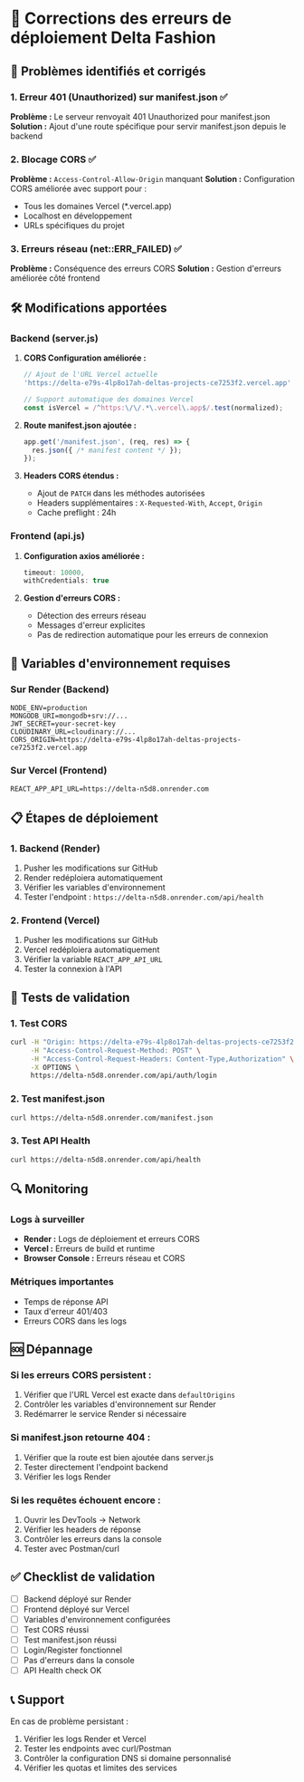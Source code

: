 # 🔧 Corrections des erreurs de déploiement Delta Fashion

## 🚨 Problèmes identifiés et corrigés

### 1. Erreur 401 (Unauthorized) sur manifest.json ✅
**Problème :** Le serveur renvoyait 401 Unauthorized pour manifest.json
**Solution :** Ajout d'une route spécifique pour servir manifest.json depuis le backend

### 2. Blocage CORS ✅
**Problème :** `Access-Control-Allow-Origin` manquant
**Solution :** Configuration CORS améliorée avec support pour :
- Tous les domaines Vercel (*.vercel.app)
- Localhost en développement
- URLs spécifiques du projet

### 3. Erreurs réseau (net::ERR_FAILED) ✅
**Problème :** Conséquence des erreurs CORS
**Solution :** Gestion d'erreurs améliorée côté frontend

## 🛠️ Modifications apportées

### Backend (server.js)
1. **CORS Configuration améliorée :**
   ```javascript
   // Ajout de l'URL Vercel actuelle
   'https://delta-e79s-4lp8o17ah-deltas-projects-ce7253f2.vercel.app'
   
   // Support automatique des domaines Vercel
   const isVercel = /^https:\/\/.*\.vercel\.app$/.test(normalized);
   ```

2. **Route manifest.json ajoutée :**
   ```javascript
   app.get('/manifest.json', (req, res) => {
     res.json({ /* manifest content */ });
   });
   ```

3. **Headers CORS étendus :**
   - Ajout de `PATCH` dans les méthodes autorisées
   - Headers supplémentaires : `X-Requested-With`, `Accept`, `Origin`
   - Cache preflight : 24h

### Frontend (api.js)
1. **Configuration axios améliorée :**
   ```javascript
   timeout: 10000,
   withCredentials: true
   ```

2. **Gestion d'erreurs CORS :**
   - Détection des erreurs réseau
   - Messages d'erreur explicites
   - Pas de redirection automatique pour les erreurs de connexion

## 🚀 Variables d'environnement requises

### Sur Render (Backend)
```env
NODE_ENV=production
MONGODB_URI=mongodb+srv://...
JWT_SECRET=your-secret-key
CLOUDINARY_URL=cloudinary://...
CORS_ORIGIN=https://delta-e79s-4lp8o17ah-deltas-projects-ce7253f2.vercel.app
```

### Sur Vercel (Frontend)
```env
REACT_APP_API_URL=https://delta-n5d8.onrender.com
```

## 📋 Étapes de déploiement

### 1. Backend (Render)
1. Pusher les modifications sur GitHub
2. Render redéploiera automatiquement
3. Vérifier les variables d'environnement
4. Tester l'endpoint : `https://delta-n5d8.onrender.com/api/health`

### 2. Frontend (Vercel)
1. Pusher les modifications sur GitHub
2. Vercel redéploiera automatiquement
3. Vérifier la variable `REACT_APP_API_URL`
4. Tester la connexion à l'API

## 🧪 Tests de validation

### 1. Test CORS
```bash
curl -H "Origin: https://delta-e79s-4lp8o17ah-deltas-projects-ce7253f2.vercel.app" \
     -H "Access-Control-Request-Method: POST" \
     -H "Access-Control-Request-Headers: Content-Type,Authorization" \
     -X OPTIONS \
     https://delta-n5d8.onrender.com/api/auth/login
```

### 2. Test manifest.json
```bash
curl https://delta-n5d8.onrender.com/manifest.json
```

### 3. Test API Health
```bash
curl https://delta-n5d8.onrender.com/api/health
```

## 🔍 Monitoring

### Logs à surveiller
- **Render :** Logs de déploiement et erreurs CORS
- **Vercel :** Erreurs de build et runtime
- **Browser Console :** Erreurs réseau et CORS

### Métriques importantes
- Temps de réponse API
- Taux d'erreur 401/403
- Erreurs CORS dans les logs

## 🆘 Dépannage

### Si les erreurs CORS persistent :
1. Vérifier que l'URL Vercel est exacte dans `defaultOrigins`
2. Contrôler les variables d'environnement sur Render
3. Redémarrer le service Render si nécessaire

### Si manifest.json retourne 404 :
1. Vérifier que la route est bien ajoutée dans server.js
2. Tester directement l'endpoint backend
3. Vérifier les logs Render

### Si les requêtes échouent encore :
1. Ouvrir les DevTools → Network
2. Vérifier les headers de réponse
3. Contrôler les erreurs dans la console
4. Tester avec Postman/curl

## ✅ Checklist de validation

- [ ] Backend déployé sur Render
- [ ] Frontend déployé sur Vercel  
- [ ] Variables d'environnement configurées
- [ ] Test CORS réussi
- [ ] Test manifest.json réussi
- [ ] Login/Register fonctionnel
- [ ] Pas d'erreurs dans la console
- [ ] API Health check OK

## 📞 Support

En cas de problème persistant :
1. Vérifier les logs Render et Vercel
2. Tester les endpoints avec curl/Postman
3. Contrôler la configuration DNS si domaine personnalisé
4. Vérifier les quotas et limites des services
